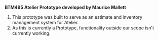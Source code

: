 **BTM495 Atelier Prototype developed by Maurice Mallett**
1. This prototype was built to serve as an estimate and inventory management system for Atelier.
2. As this is currently a Prototype, functionality outside our scope isn't currently working.
